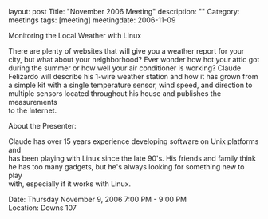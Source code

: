 layout: post
Title: "November 2006 Meeting"
description: ""
Category: meetings
tags: [meeting]
meetingdate: 2006-11-09

Monitoring the Local Weather with Linux                                        
                                                                             
There are plenty of websites that will give you a weather report for your      
city, but what about your neighborhood? Ever wonder how hot your attic got     
during the summer or how well your air conditioner is working? Claude          
Felizardo will describe his 1-wire weather station and how it has grown from a 
simple kit with a single temperature sensor, wind speed, and direction to      
multiple sensors located throughout his house and publishes the measurements   
to the Internet.                                                               
                                                                             
About the Presenter:                                                           
                                                                             
Claude has over 15 years experience developing software on Unix platforms and  
has been playing with Linux since the late 90's. His friends and family think  
he has too many gadgets, but he's always looking for something new to play     
with, especially if it works with Linux.                                       
                                                                             
Date: Thursday November 9, 2006 7:00 PM - 9:00 PM                                
Location: Downs 107                                         
